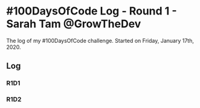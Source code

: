 # #100DaysOfCode Log - Round 1 - Sarah Tam @GrowTheDev

The log of my #100DaysOfCode challenge. Started on Friday, January 17th, 2020.

## Log

### R1D1

### R1D2
